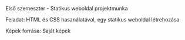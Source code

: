 Első szemeszter - Statikus weboldal projektmunka

Feladat:
HTML és CSS használatával, egy statikus weboldal létrehozása

Képek forrása:
Saját képek
